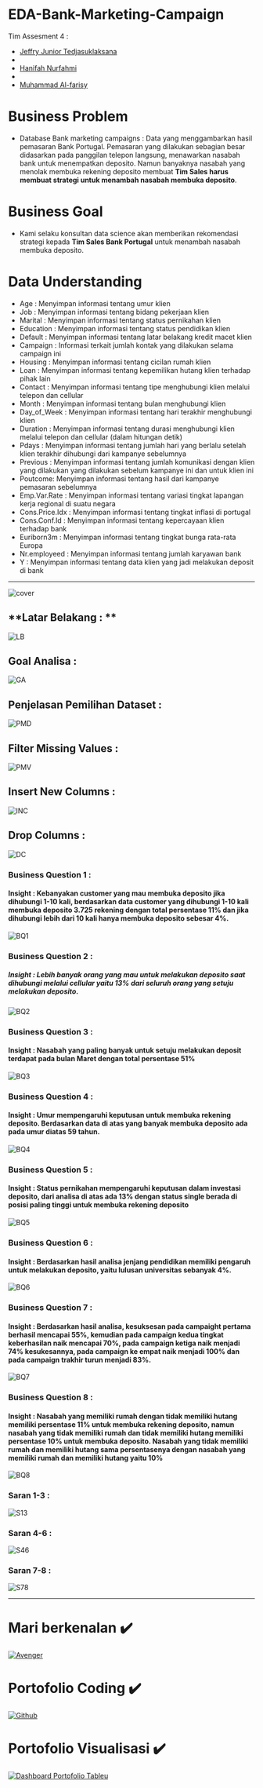 # EDA-Bank-Marketing-Campaign
Tim Assesment 4 :

- [Jeffry Junior Tedjasuklaksana](https://github.com/JeffreyJuinior) 
- 
- [Hanifah Nurfahmi](https://github.com/HanifahNurfahmi) 
- 
- [Muhammad Al-farisy](https://github.com/mhdalfarisy) 

# Business Problem
- Database Bank marketing campaigns : Data yang menggambarkan hasil pemasaran Bank Portugal. Pemasaran yang dilakukan sebagian besar didasarkan pada panggilan telepon langsung, menawarkan nasabah bank untuk menempatkan deposito. Namun banyaknya nasabah yang menolak membuka rekening deposito membuat **Tim Sales harus membuat strategi untuk menambah nasabah membuka deposito**.

# Business Goal
- Kami selaku konsultan data science akan memberikan rekomendasi strategi kepada **Tim Sales Bank Portugal** untuk menambah nasabah membuka deposito.

# Data Understanding
- Age   	: Menyimpan informasi tentang umur klien
- Job   	: Menyimpan informasi tentang bidang pekerjaan klien
- Marital 	: Menyimpan informasi tentang status pernikahan klien
- Education 	: Menyimpan informasi tentang status pendidikan klien
- Default 	: Menyimpan informasi tentang latar belakang kredit macet klien
- Campaign	: Informasi terkait jumlah kontak yang dilakukan selama campaign ini
- Housing 	: Menyimpan informasi tentang cicilan rumah klien
- Loan 	: Menyimpan informasi tentang kepemilikan hutang klien terhadap pihak lain
- Contact 	: Menyimpan informasi tentang tipe menghubungi klien melalui telepon dan cellular
- Month 	: Menyimpan informasi tentang bulan menghubungi klien
- Day_of_Week : Menyimpan informasi tentang hari terakhir menghubungi klien
- Duration 	: Menyimpan informasi tentang durasi menghubungi klien melalui telepon dan cellular (dalam hitungan detik)
- Pdays : Menyimpan informasi tentang jumlah hari yang berlalu setelah klien terakhir dihubungi dari kampanye sebelumnya
- Previous : Menyimpan informasi tentang jumlah komunikasi dengan klien yang dilakukan yang dilakukan sebelum kampanye ini dan untuk klien ini
- Poutcome: Menyimpan informasi tentang hasil dari kampanye pemasaran sebelumnya
- Emp.Var.Rate : Menyimpan informasi tentang variasi tingkat lapangan kerja regional di suatu negara
- Cons.Price.Idx : Menyimpan informasi tentang tingkat inflasi di portugal
- Cons.Conf.Id : Menyimpan informasi tentang kepercayaan klien terhadap bank
- Euriborn3m : Menyimpan informasi tentang tingkat bunga rata-rata Europa
- Nr.employeed : Menyimpan informasi tentang jumlah karyawan bank
- Y : Menyimpan informasi tentang data klien yang jadi melakukan deposit di bank

<hr>

![cover](https://github.com/mhdalfarisy/EDA-----Bank-Marketing-Campaign/blob/main/Image/1.jpg)

## **Latar Belakang : **

![LB](https://github.com/mhdalfarisy/EDA-----Bank-Marketing-Campaign/blob/main/Image/2.jpg)

## **Goal Analisa :**

![GA](https://github.com/mhdalfarisy/EDA-----Bank-Marketing-Campaign/blob/main/Image/3.jpg)

## **Penjelasan Pemilihan Dataset :**

![PMD](https://github.com/mhdalfarisy/EDA-----Bank-Marketing-Campaign/blob/main/Image/4.jpg)

## **Filter Missing Values :**

![PMV](https://github.com/mhdalfarisy/EDA-----Bank-Marketing-Campaign/blob/main/Image/5.jpg)

## **Insert New Columns :**

![INC](https://github.com/mhdalfarisy/EDA-----Bank-Marketing-Campaign/blob/main/Image/6.jpg)

## **Drop Columns :**

![DC](https://github.com/mhdalfarisy/EDA-----Bank-Marketing-Campaign/blob/main/Image/7.jpg)

### **Business Question 1 :**

#### Insight : Kebanyakan customer yang mau membuka deposito jika dihubungi 1-10 kali, berdasarkan data customer yang dihubungi 1-10 kali membuka deposito 3.725 rekening dengan total persentase 11% dan jika dihubungi lebih dari 10 kali hanya membuka deposito sebesar 4%.

![BQ1](https://github.com/mhdalfarisy/EDA-----Bank-Marketing-Campaign/blob/main/Image/8.jpg)

### **Business Question 2 :**

##### Insight : Lebih banyak orang yang mau untuk melakukan deposito saat dihubungi melalui cellular yaitu 13% dari seluruh orang yang setuju melakukan deposito. 

![BQ2](https://github.com/mhdalfarisy/EDA-----Bank-Marketing-Campaign/blob/main/Image/9.jpg)

### **Business Question 3 :**

#### Insight : Nasabah yang paling banyak untuk setuju melakukan deposit terdapat pada bulan Maret dengan total persentase 51%

![BQ3](https://github.com/mhdalfarisy/EDA-----Bank-Marketing-Campaign/blob/main/Image/10.jpg)

### **Business Question 4 :**

#### Insight : Umur mempengaruhi keputusan untuk membuka rekening deposito. Berdasarkan data di atas yang banyak membuka deposito ada pada umur diatas 59 tahun.

![BQ4](https://github.com/mhdalfarisy/EDA-----Bank-Marketing-Campaign/blob/main/Image/11.jpg)

### **Business Question 5 :**

#### Insight : Status pernikahan mempengaruhi keputusan dalam investasi deposito, dari analisa di atas ada 13% dengan status single berada di posisi paling tinggi untuk membuka rekening deposito

![BQ5](https://github.com/mhdalfarisy/EDA-----Bank-Marketing-Campaign/blob/main/Image/12.jpg)

### **Business Question 6 :**

#### Insight : Berdasarkan hasil analisa jenjang pendidikan memiliki pengaruh untuk melakukan deposito, yaitu lulusan universitas sebanyak 4%. 

![BQ6](https://github.com/mhdalfarisy/EDA-----Bank-Marketing-Campaign/blob/main/Image/13.jpg)

### **Business Question 7 :**

#### Insight : Berdasarkan hasil analisa, kesuksesan  pada campaight pertama berhasil mencapai 55%, kemudian pada campaign kedua tingkat keberhasilan naik mencapai 70%, pada campaign ketiga naik menjadi 74% kesukesannya, pada campaign ke empat naik menjadi 100% dan pada campaign trakhir turun menjadi 83%.

![BQ7](https://github.com/mhdalfarisy/EDA-----Bank-Marketing-Campaign/blob/main/Image/14.jpg)


### **Business Question 8 :**

#### Insight : Nasabah yang memiliki rumah dengan tidak memiliki hutang memiliki persentase 11% untuk membuka rekening deposito, namun nasabah yang tidak memiliki rumah dan tidak memiliki hutang memiliki persentase 10% untuk membuka deposito. Nasabah yang tidak memiliki rumah dan memiliki hutang sama persentasenya dengan nasabah yang memiliki rumah dan memiliki hutang yaitu 10%

![BQ8](https://github.com/mhdalfarisy/EDA-----Bank-Marketing-Campaign/blob/main/Image/15.jpg)

### **Saran 1-3 :**

![S13](https://github.com/mhdalfarisy/EDA-----Bank-Marketing-Campaign/blob/main/Image/16.jpg)

### **Saran 4-6 :**

![S46](https://github.com/mhdalfarisy/EDA-----Bank-Marketing-Campaign/blob/main/Image/17.jpg)

### **Saran 7-8 :**

![S78](https://github.com/mhdalfarisy/EDA-----Bank-Marketing-Campaign/blob/main/Image/18.jpg)

<hr>


# Mari berkenalan :heavy_check_mark:
[![Avenger](https://github.com/mhdalfarisy/CRUD-Program-Stock-Barang-Gudang/blob/main/image/Linkedin.jpg)](https://www.linkedin.com/in/m-alfarisy97/)


# Portofolio Coding :heavy_check_mark:
[![Github](https://github.com/mhdalfarisy/CRUD-Program-Stock-Barang-Gudang/blob/main/image/github-logo-tile.png)](https://github.com/mhdalfarisy)


# Portofolio Visualisasi :heavy_check_mark:
[![Dashboard Portofolio Tableu](https://github.com/mhdalfarisy/Capstone-Project-Modul-1---Program-Stock-Barang-Gudang-/blob/main/image/Tableau-Server-1.jpg)](https://public.tableau.com/app/profile/muhammad.al.farisy6147)
